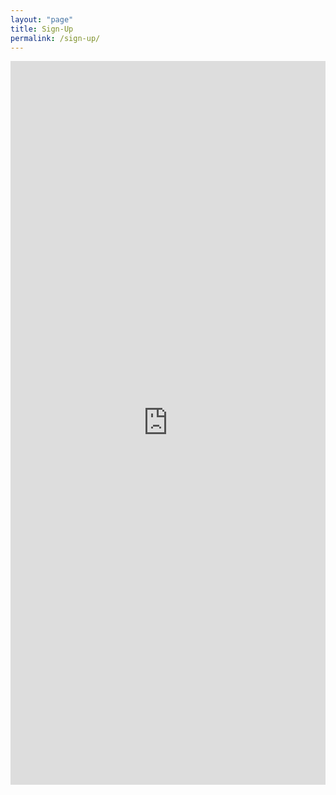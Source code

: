 ```yaml
---
layout: "page"
title: Sign-Up
permalink: /sign-up/
---
```


<iframe src="https://docs.google.com/forms/d/e/1FAIpQLSc1BWWsNUSW720wGwufY5zHm2fdCbq9-c8IitgjPxdjabBY7g/viewform?embedded=true" width="100%" height="1158" frameborder="0" marginheight="0" marginwidth="0">Loading…</iframe>
<link rel="icon" href="/Jam512.png">